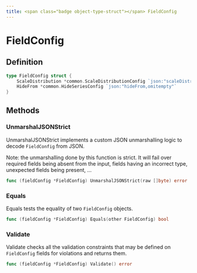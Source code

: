 ```yaml
---
title: <span class="badge object-type-struct"></span> FieldConfig
---
```

# <span class="badge object-type-struct"></span> FieldConfig

## Definition

```go
type FieldConfig struct {
    ScaleDistribution *common.ScaleDistributionConfig `json:"scaleDistribution,omitempty"`
    HideFrom *common.HideSeriesConfig `json:"hideFrom,omitempty"`
}
```
## Methods

### <span class="badge object-method"></span> UnmarshalJSONStrict

UnmarshalJSONStrict implements a custom JSON unmarshalling logic to decode `FieldConfig` from JSON.

Note: the unmarshalling done by this function is strict. It will fail over required fields being absent from the input, fields having an incorrect type, unexpected fields being present, …

```go
func (fieldConfig *FieldConfig) UnmarshalJSONStrict(raw []byte) error
```

### <span class="badge object-method"></span> Equals

Equals tests the equality of two `FieldConfig` objects.

```go
func (fieldConfig *FieldConfig) Equals(other FieldConfig) bool
```

### <span class="badge object-method"></span> Validate

Validate checks all the validation constraints that may be defined on `FieldConfig` fields for violations and returns them.

```go
func (fieldConfig *FieldConfig) Validate() error
```

